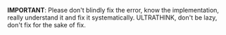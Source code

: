 **IMPORTANT**: Please don't blindly fix the error, know the implementation, really understand it and fix it systematically. ULTRATHINK, don't be
  lazy, don't fix for the sake of fix.
